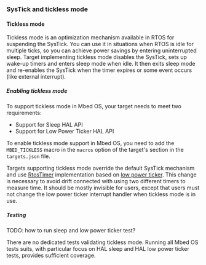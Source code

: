 ### SysTick and tickless mode

#### Tickless mode

Tickless mode is an optimization mechanism available in RTOS for suspending the SysTick. You can use it in situations when RTOS is idle for multiple ticks, so you can achieve power savings by entering uninterrupted sleep. Target implementing tickless mode disables the SysTick, sets up wake-up timers and enters sleep mode when idle. It then exits sleep mode and re-enables the SysTick when the timer expires or some event occurs (like external interrupt).

##### Enabling tickless mode

To support tickless mode in Mbed OS, your target needs to meet two requirements:

- Support for Sleep HAL API
- Support for Low Power Ticker HAL API

To enable tickless mode support in Mbed OS, you need to add the `MBED_TICKLESS` macro in the `macros` option of the target's section in the `targets.json` file.

Targets supporting tickless mode override the default SysTick mechanism and use [RtosTimer](https://github.com/ARMmbed/mbed-os/blob/master/rtos/TARGET_CORTEX/mbed_rtx_idle.cpp) implementation based on [low power ticker](https://github.com/ARMmbed/mbed-os/blob/master/drivers/LowPowerTicker.h). This change is necessary to avoid drift connected with using two different timers to measure time. It should be mostly invisible for users, except that users must not change the low power ticker interrupt handler when tickless mode is in use.

##### Testing

TODO: how to run sleep and low power ticker test?

There are no dedicated tests validating tickless mode. Running all Mbed OS tests suits, with particular focus on HAL sleep and HAL low power ticker tests, provides sufficient coverage.
